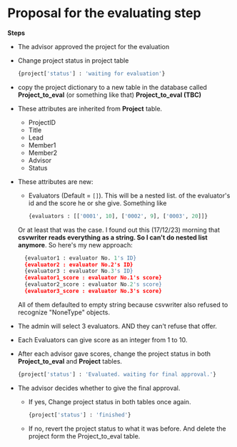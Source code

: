 # Proposal for the evaluating step
**Steps**
- The advisor approved the project for the evaluation
- Change project status in project table
  ```py
  {project['status'] : 'waiting for evaluation'}
  ```
- copy the project dictionary to a new table in the database called **Project_to_eval** (or something like that)
**Project_to_eval (TBC)**
 - These attributes are inherited from **Project** table.
    - ProjectID
    - Title
    - Lead
    - Member1
    - Member2
    - Advisor
    - Status
  - These attributes are new:
    - Evaluators (Default = `[]`). This will be a nested list. of the evaluator's id and the score he or she give. Something like
      ```py
      {evaluators : [['0001', 10], ['0002', 9], ['0003', 20]]}
      ```
    Or at least that was the case. I found out this (17/12/23) morning that **csvwriter reads everything as a string. So I can't do nested list anymore**. So here's my new approach:
    ```py
      {evaluator1 : evaluator No. 1's ID}
      {evaluator2 : evaluator No.2's ID}
      {evaluator3 : evaluator No.3's ID}
      {evaluator1_score : evaluator No.1's score}
      {evaluator2_score : evaluator No.2's score}
      {evaluator3_score : evaluator No.3's score}
      ```
    All of them defaulted to empty string because csvwriter also refused to recognize "NoneType" objects.

- The admin will select 3 evaluators. AND they can't refuse that offer.

- Each Evaluators can give score as an integer from 1 to 10.
- After each advisor gave scores, change the project status in both **Project_to_eval** and **Project** tables.
  ```py
  {project['status'] : 'Evaluated. waiting for final approval.'}
  ```

- The advisor decides whether to give the final approval.
  - If yes, Change project status in both tables once again.
    ```py
    {project['status'] : 'finished'}
    ```
  - If no, revert the project status to what it was before. And delete the project form the Project_to_eval table.
